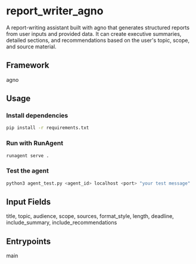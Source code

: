 # report_writer_agno

A report-writing assistant built with agno that generates structured reports from user inputs and provided data. It can create executive summaries, detailed sections, and recommendations based on the user's topic, scope, and source material.

## Framework
agno

## Usage

### Install dependencies
```bash
pip install -r requirements.txt
```

### Run with RunAgent
```bash
runagent serve .
```

### Test the agent
```bash
python3 agent_test.py <agent_id> localhost <port> "your test message"
```

## Input Fields
title, topic, audience, scope, sources, format_style, length, deadline, include_summary, include_recommendations

## Entrypoints
main
